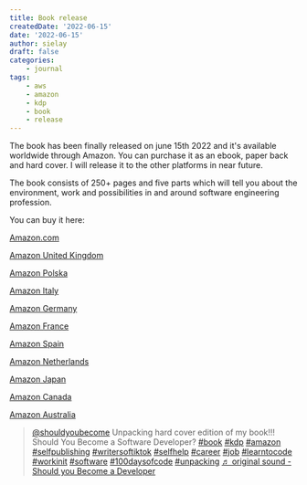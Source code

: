 ```yaml
---
title: Book release
createdDate: '2022-06-15'
date: '2022-06-15'
author: sielay
draft: false
categories:
    - journal
tags:
    - aws
    - amazon
    - kdp
    - book
    - release
---
```


The book has been finally released on june 15th 2022 and it's available worldwide through Amazon. You can purchase it as an ebook, paper back and hard cover. I will release it to the other platforms in near future.

The book consists of 250+ pages and five parts which will tell you about the environment, work and possibilities in and around software engineering profession.

You can buy it here:

[<span class="fi fi-us"></span> Amazon.com](https://www.amazon.com/gp/product/B0B3LP8Z8M)

[<span class="fi fi-gb"></span> Amazon United Kingdom](https://www.amazon.co.uk/gp/product/B0B3LP8Z8M)

[<span class="fi fi-pl"></span> Amazon Polska](https://www.amazon.pl/gp/product/B0B3LP8Z8M)

[<span class="fi fi-it"></span> Amazon Italy](https://www.amazon.it/gp/product/B0B3LP8Z8M)

[<span class="fi fi-de"></span> Amazon Germany](https://www.amazon.de/gp/product/B0B3LP8Z8M)

[<span class="fi fi-fr"></span> Amazon France](https://www.amazon.fr/gp/product/B0B3LP8Z8M)

[<span class="fi fi-es"></span> Amazon Spain](https://www.amazon.es/gp/product/B0B3LP8Z8M)

[<span class="fi fi-nl"></span> Amazon Netherlands](https://www.amazon.nl/gp/product/B0B3LP8Z8M)

[<span class="fi fi-jp"></span> Amazon Japan](https://www.amazon.co.jp/gp/product/B0B3LP8Z8M)

[<span class="fi fi-ca"></span> Amazon Canada](https://www.amazon.ca/gp/product/B0B3LP8Z8M)

[<span class="fi fi-au"></span> Amazon Australia](https://www.amazon.com.au/gp/product/B0B3LP8Z8M)


<blockquote class="tiktok-embed" cite="https://www.tiktok.com/@shouldyoubecome/video/7112049124345859334" data-video-id="7112049124345859334" style="max-width: 605px;min-width: 325px;" > <section> <a target="_blank" title="@shouldyoubecome" href="https://www.tiktok.com/@shouldyoubecome">@shouldyoubecome</a> Unpacking hard cover edition of my book!!! Should You Become a Software Developer? <a title="book" target="_blank" href="https://www.tiktok.com/tag/book">#book</a> <a title="kdp" target="_blank" href="https://www.tiktok.com/tag/kdp">#kdp</a> <a title="amazon" target="_blank" href="https://www.tiktok.com/tag/amazon">#amazon</a> <a title="selfpublishing" target="_blank" href="https://www.tiktok.com/tag/selfpublishing">#selfpublishing</a> <a title="writersoftiktok" target="_blank" href="https://www.tiktok.com/tag/writersoftiktok">#writersoftiktok</a> <a title="selfhelp" target="_blank" href="https://www.tiktok.com/tag/selfhelp">#selfhelp</a> <a title="career" target="_blank" href="https://www.tiktok.com/tag/career">#career</a> <a title="job" target="_blank" href="https://www.tiktok.com/tag/job">#job</a> <a title="learntocode" target="_blank" href="https://www.tiktok.com/tag/learntocode">#learntocode</a> <a title="workinit" target="_blank" href="https://www.tiktok.com/tag/workinit">#workinit</a> <a title="software" target="_blank" href="https://www.tiktok.com/tag/software">#software</a> <a title="100daysofcode" target="_blank" href="https://www.tiktok.com/tag/100daysofcode">#100daysofcode</a> <a title="unpacking" target="_blank" href="https://www.tiktok.com/tag/unpacking">#unpacking</a> <a target="_blank" title="♬ original sound - Should you Become a Developer" href="https://www.tiktok.com/music/original-sound-7112049156486662917">♬ original sound - Should you Become a Developer</a> </section> </blockquote> <script async src="https://www.tiktok.com/embed.js"></script>